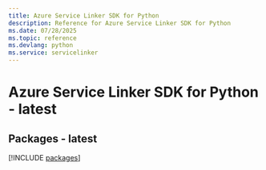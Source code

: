 ```yaml
---
title: Azure Service Linker SDK for Python
description: Reference for Azure Service Linker SDK for Python
ms.date: 07/28/2025
ms.topic: reference
ms.devlang: python
ms.service: servicelinker
---
```

# Azure Service Linker SDK for Python - latest
## Packages - latest
[!INCLUDE [packages](service-linker-index.md)]